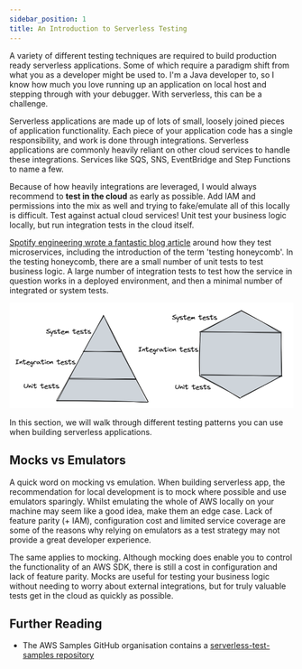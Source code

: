 ```yaml
---
sidebar_position: 1
title: An Introduction to Serverless Testing
---
```


A variety of different testing techniques are required to build production ready serverless applications. Some of which require a paradigm shift from what you as a developer might be used to. I'm a Java developer to, so I know how much you love running up an application on local host and stepping through with your debugger. With serverless, this can be a challenge.

Serverless applications are made up of lots of small, loosely joined pieces of application functionality. Each piece of your application code has a single responsibility, and work is done through integrations. Serverless applications are commonly heavily reliant on other cloud services to handle these integrations. Services like SQS, SNS, EventBridge and Step Functions to name a few.

Because of how heavily integrations are leveraged, I would always recommend to **test in the cloud** as early as possible. Add IAM and permissions into the mix as well and trying to fake/emulate all of this locally is difficult. Test against actual cloud services! Unit test your business logic locally, but run integration tests in the cloud itself.

[Spotify engineering wrote a fantastic blog article](https://engineering.atspotify.com/2018/01/testing-of-microservices/) around how they test microservices, including the introduction of the term 'testing honeycomb'. In the testing honeycomb, there are a small number of unit tests to test business logic. A large number of integration tests to test how the service in question works in a deployed environment, and then a minimal number of integrated or system tests.

![Testing pyramid and honeycomg](/img/testing/testing-shapes.png)

In this section, we will walk through different testing patterns you can use when building serverless applications.

## Mocks vs Emulators

A quick word on mocking vs emulation. When building serverless app, the recommendation for local development is to mock where possible and use emulators sparingly. Whilst emulating the whole of AWS locally on your machine may seem like a good idea, make them an edge case. Lack of feature parity (+ IAM), configuration cost and limited service coverage are some of the reasons why relying on emulators as a test strategy may not provide a great developer experience.

The same applies to mocking. Although mocking does enable you to control the functionality of an AWS SDK, there is still a cost in configuration and lack of feature parity. Mocks are useful for testing your business logic without needing to worry about external integrations, but for truly valuable tests get in the cloud as quickly as possible.

## Further Reading

- The AWS Samples GitHub organisation contains a [serverless-test-samples repository](https://github.com/aws-samples/serverless-test-samples)
